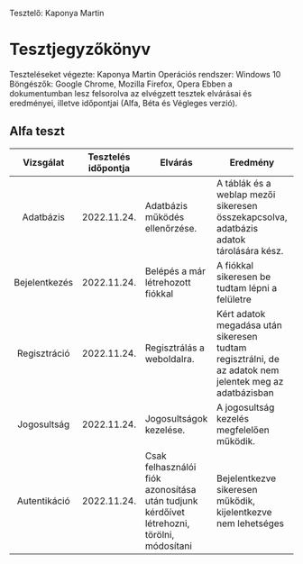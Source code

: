 Tesztelő: Kaponya Martin

# Tesztjegyzőkönyv

Teszteléseket végezte: Kaponya Martin
Operációs rendszer: Windows 10
Böngészők: Google Chrome, Mozilla Firefox, Opera
Ebben a dokumentumban lesz felsorolva az elvégzett tesztek elvárásai és eredményei, illetve időpontjai (Alfa, Béta és Végleges verzió).

## Alfa teszt

| Vizsgálat | Tesztelés időpontja | Elvárás | Eredmény | Hibák |
| :---: | --- | --- | --- | --- |
| Adatbázis | 2022.11.24. | Adatbázis működés ellenőrzése. | A táblák és a weblap mezői sikeresen összekapcsolva, adatbázis adatok tárolására kész. | Hibát nem találtam |
| Bejelentkezés | 2022.11.24. | Belépés a már létrehozott fiókkal | A fiókkal sikeresen be tudtam lépni a felületre | Hibát nem találtam |
| Regisztráció | 2022.11.24. | Regisztrálás a weboldalra. | Kért adatok megadása után sikeresen tudtam regisztrálni, de az adatok nem jelentek meg az adatbázisban | A leírt hibát találtam |
| Jogosultság | 2022.11.24. | Jogosultságok kezelése. | A jogosultság kezelés megfelelően működik. | Hibát nem találtam |
| Autentikáció | 2022.11.24. | Csak felhasználói fiók azonosítása után tudjunk kérdőívet létrehozni, törölni, módosítani | Bejelentkezve sikeresen műkődik, kijelentkezve nem lehetséges | Hibát nem találtam |
